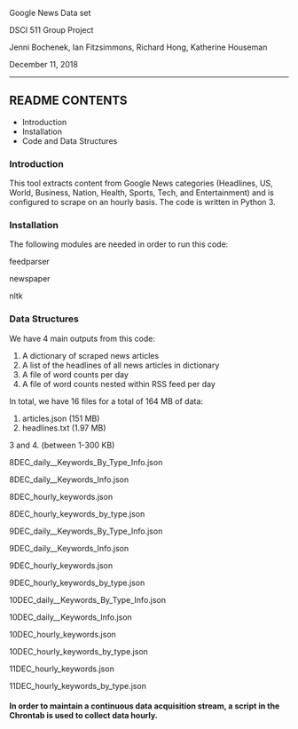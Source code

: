 Google News Data set

DSCI 511 Group Project

Jenni Bochenek, Ian Fitzsimmons, Richard Hong, Katherine Houseman

December 11, 2018

----------------------------------------------------------------------

## README CONTENTS

- Introduction
- Installation
- Code and Data Structures


### Introduction

This tool extracts content from Google News categories (Headlines, US, World, Business, Nation, Health, Sports, Tech, and Entertainment) and is configured to scrape on an hourly basis. The code is written in Python 3.

### Installation

The following modules are needed in order to run this code:

feedparser

newspaper

nltk


### Data Structures

We have 4 main outputs from this code:

1. A dictionary of scraped news articles
2. A list of the headlines of all news articles in dictionary
3. A file of word counts per day
4. A file of word counts nested within RSS feed per day

In total, we have 16 files for a total of 164 MB of data:

1. articles.json (151 MB)
2. headlines.txt (1.97 MB)

3 and 4. (between 1-300 KB)

8DEC\_daily\_\_Keywords\_By\_Type\_Info.json

8DEC\_daily\_\_Keywords\_Info.json

8DEC\_hourly\_keywords.json

8DEC\_hourly\_keywords\_by\_type.json

9DEC\_daily\_\_Keywords\_By\_Type\_Info.json

9DEC\_daily\_\_Keywords\_Info.json

9DEC\_hourly\_keywords.json

9DEC\_hourly\_keywords\_by\_type.json

10DEC\_daily\_\_Keywords\_By\_Type\_Info.json

10DEC\_daily\_\_Keywords\_Info.json

10DEC\_hourly\_keywords.json

10DEC\_hourly\_keywords\_by\_type.json

11DEC\_hourly\_keywords.json

11DEC\_hourly\_keywords\_by\_type.json


#### In order to maintain a continuous data acquisition stream, a script in the Chrontab is used to collect data hourly.
